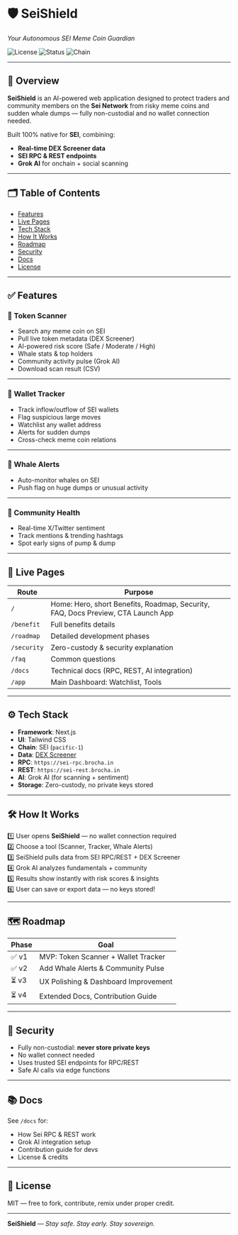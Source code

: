 # 🛡️ SeiShield
_Your Autonomous SEI Meme Coin Guardian_

![License](https://img.shields.io/badge/License-MIT-blue.svg)
![Status](https://img.shields.io/badge/Status-Prototype-brightgreen)
![Chain](https://img.shields.io/badge/Chain-SEI-orange)

---

## 🚀 Overview

**SeiShield** is an AI-powered web application designed to protect traders and community members on the **Sei Network** from risky meme coins and sudden whale dumps — fully non-custodial and no wallet connection needed.

Built 100% native for **SEI**, combining:
- **Real-time DEX Screener data**
- **SEI RPC & REST endpoints**
- **Grok AI** for onchain + social scanning

---

## 🗂️ Table of Contents

- [Features](#features)
- [Live Pages](#live-pages)
- [Tech Stack](#tech-stack)
- [How It Works](#how-it-works)
- [Roadmap](#roadmap)
- [Security](#security)
- [Docs](#docs)
- [License](#license)

---

## ✅ Features

### 🧩 Token Scanner
- Search any meme coin on SEI
- Pull live token metadata (DEX Screener)
- AI-powered risk score (Safe / Moderate / High)
- Whale stats & top holders
- Community activity pulse (Grok AI)
- Download scan result (CSV)

---

### 🧩 Wallet Tracker
- Track inflow/outflow of SEI wallets
- Flag suspicious large moves
- Watchlist any wallet address
- Alerts for sudden dumps
- Cross-check meme coin relations

---

### 🧩 Whale Alerts
- Auto-monitor whales on SEI
- Push flag on huge dumps or unusual activity

---

### 🧩 Community Health
- Real-time X/Twitter sentiment
- Track mentions & trending hashtags
- Spot early signs of pump & dump

---

## 🔗 Live Pages

| Route | Purpose |
|----------------|-----------------------------|
| `/` | Home: Hero, short Benefits, Roadmap, Security, FAQ, Docs Preview, CTA Launch App |
| `/benefit` | Full benefits details |
| `/roadmap` | Detailed development phases |
| `/security` | Zero-custody & security explanation |
| `/faq` | Common questions |
| `/docs` | Technical docs (RPC, REST, AI integration) |
| `/app` | Main Dashboard: Watchlist, Tools |

---

## ⚙️ Tech Stack

- **Framework**: Next.js
- **UI**: Tailwind CSS
- **Chain**: SEI (`pacific-1`)
- **Data**: [DEX Screener](https://www.dexscreener.com/)
- **RPC**: `https://sei-rpc.brocha.in`
- **REST**: `https://sei-rest.brocha.in`
- **AI**: Grok AI (for scanning + sentiment)
- **Storage**: Zero-custody, no private keys stored

---

## 🛠️ How It Works

1️⃣ User opens **SeiShield** — no wallet connection required  
2️⃣ Choose a tool (Scanner, Tracker, Whale Alerts)  
3️⃣ SeiShield pulls data from SEI RPC/REST + DEX Screener  
4️⃣ Grok AI analyzes fundamentals + community  
5️⃣ Results show instantly with risk scores & insights  
6️⃣ User can save or export data — no keys stored!

---

## 🗺️ Roadmap

| Phase | Goal |
|-------------|------------------------------------------|
| ✅ v1 | MVP: Token Scanner + Wallet Tracker |
| ✅ v2 | Add Whale Alerts & Community Pulse |
| ⏳ v3 | UX Polishing & Dashboard Improvement |
| ⏳ v4 | Extended Docs, Contribution Guide |

---

## 🔐 Security

- Fully non-custodial: **never store private keys**
- No wallet connect needed
- Uses trusted SEI endpoints for RPC/REST
- Safe AI calls via edge functions

---

## 📚 Docs

See `/docs` for:
- How Sei RPC & REST work
- Grok AI integration setup
- Contribution guide for devs
- License & credits

---

## 📝 License

MIT — free to fork, contribute, remix under proper credit.

---

**SeiShield** — _Stay safe. Stay early. Stay sovereign._
